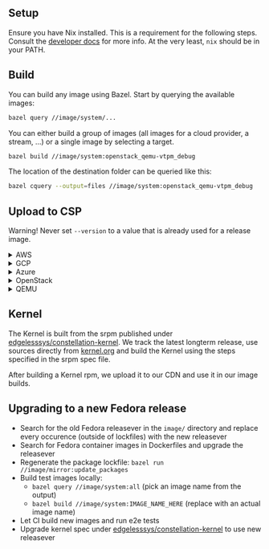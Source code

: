 ## Setup

Ensure you have Nix installed. This is a requirement for the following steps.
Consult the [developer docs](/dev-docs/workflows/build-develop-deploy.md) for more info.
At the very least, `nix` should be in your PATH.

## Build

You can build any image using Bazel.
Start by querying the available images:

```sh
bazel query //image/system/...
```

You can either build a group of images (all images for a cloud provider, a stream, ...) or a single image by selecting a target.

```sh
bazel build //image/system:openstack_qemu-vtpm_debug
```

The location of the destination folder can be queried like this:

```sh
bazel cquery --output=files //image/system:openstack_qemu-vtpm_debug
```

## Upload to CSP

Warning! Never set `--version` to a value that is already used for a release image.

<details>
<summary>AWS</summary>

- Install `aws` cli (see [here](https://docs.aws.amazon.com/cli/latest/userguide/getting-started-install.html))
- Login to AWS (see [here](https://docs.aws.amazon.com/cli/latest/userguide/getting-started-quickstart.html))
- Choose secure boot PKI public keys (one of `pki_dev`, `pki_test`, `pki_prod`)
  - `pki_dev` can be used for local image builds
  - `pki_test` is used by the CI for non-release images
  - `pki_prod` is used for release images

```sh
# Warning! Never set `--version` to a value that is already used for a release image.
# Instead, use a `ref` that corresponds to your branch name.
bazel run //image/upload -- image aws --verbose --raw-image path/to/constellation.raw --attestation-variant ""  --version ref/foo/stream/nightly/v2.7.0-pre-asdf
```

</details>

<details>
<summary>GCP</summary>

- Install `gcloud` and `gsutil` (see [here](https://cloud.google.com/sdk/docs/install))
- Login to GCP (see [here](https://cloud.google.com/sdk/docs/authorizing))
- Choose secure boot PKI public keys (one of `pki_dev`, `pki_test`, `pki_prod`)
  - `pki_dev` can be used for local image builds
  - `pki_test` is used by the CI for non-release images
  - `pki_prod` is used for release images

```sh
export GCP_RAW_IMAGE_PATH=$(realpath path/to/constellation.raw)
export GCP_IMAGE_PATH=path/to/image.tar.gz
upload/pack.sh gcp ${GCP_RAW_IMAGE_PATH} ${GCP_IMAGE_PATH}
# Warning! Never set `--version` to a value that is already used for a release image.
# Instead, use a `ref` that corresponds to your branch name.
bazel run //image/upload -- image gcp --verbose --raw-image "${GCP_IMAGE_PATH}" --attestation-variant "sev-es"  --version ref/foo/stream/nightly/v2.7.0-pre-asdf
```

</details>

<details>
<summary>Azure</summary>

Note:

> For testing purposes, it is a lot simpler to disable Secure Boot for the uploaded image!
> Disabling Secure Boot allows you to skip the VMGS creation steps above.

- Install `az` and `azcopy` (see [here](https://docs.microsoft.com/en-us/cli/azure/install-azure-cli))
- Login to Azure (see [here](https://docs.microsoft.com/en-us/cli/azure/authenticate-azure-cli))
- Optional (if Secure Boot should be enabled) [Prepare virtual machine guest state (VMGS) with customized NVRAM or use existing VMGS blob](#azure-secure-boot)

```sh
export AZURE_RAW_IMAGE_PATH=path/to/constellation.raw
export AZURE_IMAGE_PATH=path/to/image.vhd
upload/pack.sh azure "${AZURE_RAW_IMAGE_PATH}" "${AZURE_IMAGE_PATH}"
# Warning! Never set `--version` to a value that is already used for a release image.
# Instead, use a `ref` that corresponds to your branch name.
bazel run //image/upload -- image azure --verbose --raw-image "${AZURE_IMAGE_PATH}" --attestation-variant "cvm"  --version ref/foo/stream/nightly/v2.7.0-pre-asdf
```

</details>

<details>
<summary>OpenStack</summary>

Note:

> OpenStack is not one a global cloud provider, but rather a software that can be installed on-premises.
> This means we do not upload the image to a cloud provider, but to our CDN.

- Install `aws` cli (see [here](https://docs.aws.amazon.com/cli/latest/userguide/getting-started-install.html))
- Login to AWS (see [here](https://docs.aws.amazon.com/cli/latest/userguide/getting-started-quickstart.html))

```sh
# Warning! Never set `--version` to a value that is already used for a release image.
# Instead, use a `ref` that corresponds to your branch name.
bazel run //image/upload -- image openstack --verbose --raw-image path/to/constellation.raw --attestation-variant "sev"  --version ref/foo/stream/nightly/v2.7.0-pre-asdf
```

</details>

<details>
<summary>QEMU</summary>

- Install `aws` cli (see [here](https://docs.aws.amazon.com/cli/latest/userguide/getting-started-install.html))
- Login to AWS (see [here](https://docs.aws.amazon.com/cli/latest/userguide/getting-started-quickstart.html))

```sh
# Warning! Never set `--version` to a value that is already used for a release image.
# Instead, use a `ref` that corresponds to your branch name.
bazel run //image/upload -- image qemu --verbose --raw-image path/to/constellation.raw --attestation-variant "default"  --version ref/foo/stream/nightly/v2.7.0-pre-asdf
```

</details>

## Kernel

The Kernel is built from the srpm published under [edgelesssys/constellation-kernel](https://github.com/edgelesssys/constellation-kernel).
We track the latest longterm release, use sources directly from [kernel.org](https://www.kernel.org/) and build the Kernel using the steps specified in the
srpm spec file.

After building a Kernel rpm, we upload it to our CDN and use it in our image builds.

## Upgrading to a new Fedora release

- Search for the old Fedora releasever in the `image/` directory and replace every occurence (outside of lockfiles) with the new releasever
- Search for Fedora container images in Dockerfiles and upgrade the releasever
- Regenerate the package lockfile: `bazel run //image/mirror:update_packages`
- Build test images locally:
  - `bazel query //image/system:all` (pick an image name from the output)
  - `bazel build //image/system:IMAGE_NAME_HERE` (replace with an actual image name)
- Let CI build new images and run e2e tests
- Upgrade kernel spec under [edgelesssys/constellation-kernel](https://github.com/edgelesssys/constellation-kernel) to use new releasever
